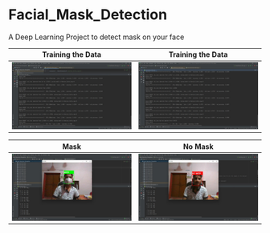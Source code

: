 # Facial_Mask_Detection
A Deep Learning Project to detect mask on your face

Training the Data             |  Training the Data
:-------------------------:|:-------------------------:
![alt text](https://github.com/Harsh7717/Facial-Expression-Recognition-System/blob/main/train1.jpeg?raw=true)  |  ![alt text](https://github.com/Harsh7717/Facial-Expression-Recognition-System/blob/main/train2.jpeg?raw=true)


Mask            |  No Mask
:-------------------------:|:-------------------------:
![alt text](https://github.com/Harsh7717/Facial_Mask_Detection/blob/main/Mask.jpeg?raw=true)  |  ![alt text](https://github.com/Harsh7717/Facial_Mask_Detection/blob/main/No_Mask.jpeg?raw=true)
